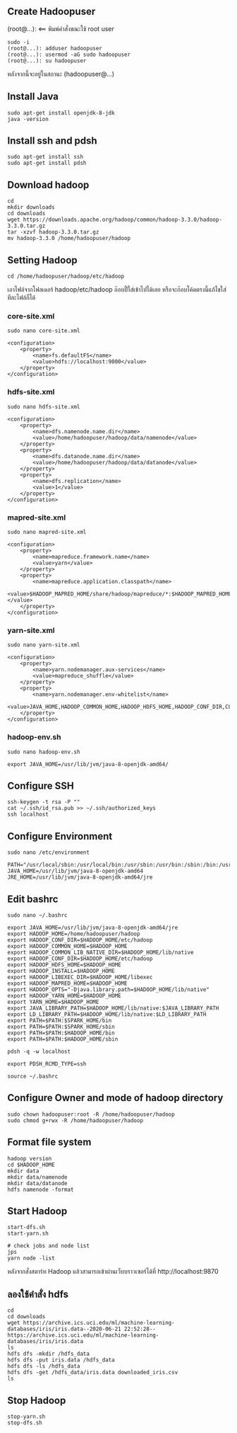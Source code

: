 ## Create Hadoopuser

(root@...): <== พิมพ์คำสั่งขณะใช้ root user

```
sudo -i
(root@...): adduser hadoopuser
(root@...): usermod -aG sudo hadoopuser
(root@...): su hadoopuser
```

หลังจากนี้จะอยู่ในสถานะ (hadoopuser@...)

## Install Java

```
sudo apt-get install openjdk-8-jdk
java -version
```

## Install ssh and pdsh

```
sudo apt-get install ssh
sudo apt-get install pdsh
```

## Download hadoop

```
cd
mkdir downloads
cd downloads
wget https://downloads.apache.org/hadoop/common/hadoop-3.3.0/hadoop-3.3.0.tar.gz
tar -xzvf hadoop-3.3.0.tar.gz
mv hadoop-3.3.0 /home/hadoopuser/hadoop
```

## Setting Hadoop

```
cd /home/hadoopuser/hadoop/etc/hadoop
```

เอาไฟล์จากโฟลเดอร์ hadoop/etc/hadoop ก๊อบปี้ใส่เข้าไปได้เลย หรือจะก๊อบโค้ดตรงนี้แก้ไขใส่ทีละไฟล์ก็ได้

### core-site.xml

```
sudo nano core-site.xml
```

```
<configuration>
    <property>
        <name>fs.defaultFS</name>
        <value>hdfs://localhost:9000</value>
    </property>
</configuration>
```

### hdfs-site.xml

```
sudo nano hdfs-site.xml
```

```
<configuration>
    <property>
        <name>dfs.namenode.name.dir</name>
        <value>/home/hadoopuser/hadoop/data/namenode</value>
    </property>
    <property>
        <name>dfs.datanode.name.dir</name>
        <value>/home/hadoopuser/hadoop/data/datanode</value>
    </property>
    <property>
        <name>dfs.replication</name>
        <value>1</value>
    </property>
</configuration>
```

### mapred-site.xml

```
sudo nano mapred-site.xml
```

```
<configuration>
    <property>
        <name>mapreduce.framework.name</name>
        <value>yarn</value>
    </property>
    <property>
        <name>mapreduce.application.classpath</name>
        <value>$HADOOP_MAPRED_HOME/share/hadoop/mapreduce/*:$HADOOP_MAPRED_HOME/share/hadoop/mapreduce/lib/*</value>
    </property>
</configuration>
```

### yarn-site.xml

```
sudo nano yarn-site.xml
```

```
<configuration>
    <property>
        <name>yarn.nodemanager.aux-services</name>
        <value>mapreduce_shuffle</value>
    </property>
    <property>
        <name>yarn.nodemanager.env-whitelist</name>
        <value>JAVA_HOME,HADOOP_COMMON_HOME,HADOOP_HDFS_HOME,HADOOP_CONF_DIR,CLASSPATH_PREPEND_DISTCACHE,HADOOP_YARN_HOME,HADOOP_MAPRED_HOME</value>
    </property>
</configuration>
```

### hadoop-env.sh

```
sudo nano hadoop-env.sh
```

```
export JAVA_HOME=/usr/lib/jvm/java-8-openjdk-amd64/
```

## Configure SSH

```
ssh-keygen -t rsa -P ""
cat ~/.ssh/id_rsa.pub >> ~/.ssh/authorized_keys
ssh localhost
```

## Configure Environment

```
sudo nano /etc/environment
```

```
PATH="/usr/local/sbin:/usr/local/bin:/usr/sbin:/usr/bin:/sbin:/bin:/usr/games:/usr/local/games"
JAVA_HOME=/usr/lib/jvm/java-8-openjdk-amd64
JRE_HOME=/usr/lib/jvm/java-8-openjdk-amd64/jre
```

## Edit bashrc

```
sudo nano ~/.bashrc
```

```
export JAVA_HOME=/usr/lib/jvm/java-8-openjdk-amd64/jre
export HADOOP_HOME=/home/hadoopuser/hadoop
export HADOOP_CONF_DIR=$HADOOP_HOME/etc/hadoop
export HADOOP_COMMON_HOME=$HADOOP_HOME
export HADOOP_COMMON_LIB_NATIVE_DIR=$HADOOP_HOME/lib/native
export HADOOP_CONF_DIR=$HADOOP_HOME/etc/hadoop
export HADOOP_HDFS_HOME=$HADOOP_HOME
export HADOOP_INSTALL=$HADOOP_HOME
export HADOOP_LIBEXEC_DIR=$HADOOP_HOME/libexec
export HADOOP_MAPRED_HOME=$HADOOP_HOME
export HADOOP_OPTS="-Djava.library.path=$HADOOP_HOME/lib/native"
export HADOOP_YARN_HOME=$HADOOP_HOME
export YARN_HOME=$HADOOP_HOME
export JAVA_LIBRARY_PATH=$HADOOP_HOME/lib/native:$JAVA_LIBRARY_PATH
export LD_LIBRARY_PATH=$HADOOP_HOME/lib/native:$LD_LIBRARY_PATH
export PATH=$PATH:$SPARK_HOME/bin
export PATH=$PATH:$SPARK_HOME/sbin
export PATH=$PATH:$HADOOP_HOME/bin
export PATH=$PATH:$HADOOP_HOME/sbin

pdsh -q -w localhost

export PDSH_RCMD_TYPE=ssh
```

```
source ~/.bashrc
```

## Configure Owner and mode of hadoop directory

```
sudo chown hadoopuser:root -R /home/hadoopuser/hadoop
sudo chmod g+rwx -R /home/hadoopuser/hadoop
```

## Format file system

```
hadoop version
cd $HADOOP_HOME
mkdir data
mkdir data/namenode
mkdir data/datanode
hdfs namenode -format
```

## Start Hadoop

```
start-dfs.sh
start-yarn.sh

# check jobs and node list
jps
yarn node -list
```

หลังจากสั่งสตาร์ท Hadoop แล้วสามารถเข้าผ่านเว็บบราวเซอร์ได้ที่ http://localhost:9870

## ลองใช้คำสั่ง hdfs

```
cd
cd downloads
wget https://archive.ics.uci.edu/ml/machine-learning-databases/iris/iris.data--2020-06-21 22:52:28-- https://archive.ics.uci.edu/ml/machine-learning-databases/iris/iris.data
ls
hdfs dfs -mkdir /hdfs_data
hdfs dfs -put iris.data /hdfs_data
hdfs dfs -ls /hdfs_data
hdfs dfs -get /hdfs_data/iris.data downloaded_iris.csv
ls
```

## Stop Hadoop

```
stop-yarn.sh
stop-dfs.sh
```
